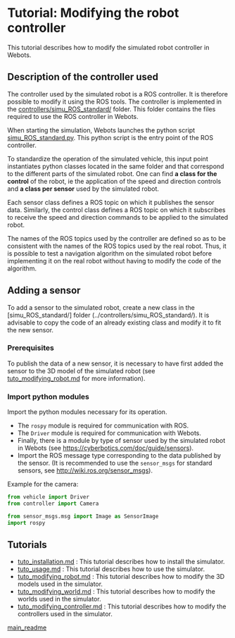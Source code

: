 # Tutorial: Modifying the robot controller

This tutorial describes how to modify the simulated robot controller in Webots.

## Description of the controller used

The controller used by the simulated robot is a ROS controller. It is therefore possible to modify it using the ROS tools. The controller is implemented in the [controllers/simu_ROS_standard/](../controllers/simu_ROS_standard/) folder. This folder contains the files required to use the ROS controller in Webots.

When starting the simulation, Webots launches the python script [simu_ROS_standard.py](../controllers/simu_ROS_standard/simu_ROS_standard.py). This python script is the entry point of the ROS controller.

To standardize the operation of the simulated vehicle, this input point instantiates python classes located in the same folder and that correspond to the different parts of the simulated robot. One can find **a class for the control** of the robot, ie the application of the speed and direction controls and **a class per sensor** used by the simulated robot.

Each sensor class defines a ROS topic on which it publishes the sensor data. Similarly, the control class defines a ROS topic on which it subscribes to receive the speed and direction commands to be applied to the simulated robot.

The names of the ROS topics used by the controller are defined so as to be consistent with the names of the ROS topics used by the real robot. Thus, it is possible to test a navigation algorithm on the simulated robot before implementing it on the real robot without having to modify the code of the algorithm.

## Adding a sensor

To add a sensor to the simulated robot, create a new class in the [simu_ROS_standard/] folder (../controllers/simu_ROS_standard/). It is advisable to copy the code of an already existing class and modify it to fit the new sensor.


### Prerequisites

To publish the data of a new sensor, it is necessary to have first added the sensor to the 3D model of the simulated robot (see [tuto_modifying_robot.md](tuto_modifying_robot.md) for more information).

### Import python modules
Import the python modules necessary for its operation.
- The ```rospy``` module is required for communication with ROS.
- The ```Driver``` module is required for communication with Webots.
- Finally, there is a module by type of sensor used by the simulated robot in Webots (see https://cyberbotics.com/doc/guide/sensors). 
- Import the ROS message type corresponding to the data published by the sensor. (It is recommended to use the ```sensor_msgs``` for standard sensors, see http://wiki.ros.org/sensor_msgs).

Example for the camera:
```python
from vehicle import Driver
from controller import Camera

from sensor_msgs.msg import Image as SensorImage
import rospy
```

## Tutorials

- [tuto_installation.md](tuto_installation.md) : This tutorial describes how to install the simulator.
- [tuto_usage.md](tuto_usage.md) : This tutorial describes how to use the simulator.
- [tuto_modifying_robot.md](tuto_modifying_robot.md) : This tutorial describes how to modify the 3D models used in the simulator.
- [tuto_modifying_world.md](tuto_modifying_world.md) : This tutorial describes how to modify the worlds used in the simulator.
- [tuto_modifying_controller.md](tuto_modifying_controller.md) : This tutorial describes how to modify the controllers used in the simulator.

[main_readme](../README.md)
